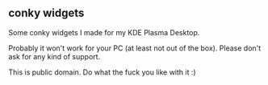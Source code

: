 ## conky widgets

Some conky widgets I made for my KDE Plasma Desktop. 

Probably it won't work for your PC (at least not out of the box).  Please don't ask for any kind of support. 

This is public domain. Do what the fuck you like with it :)

